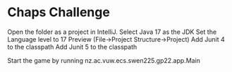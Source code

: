 # Chaps Challenge
Open the folder as a project in IntelliJ.
Select Java 17 as the JDK
Set the Language level to 17 Preview (File->Project Structure->Project)
Add Junit 4 to the classpath
Add Junit 5 to the classpath

Start the game by running nz.ac.vuw.ecs.swen225.gp22.app.Main
